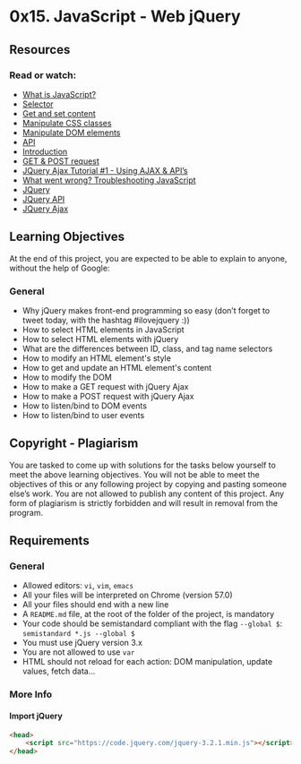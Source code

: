 # 0x15. JavaScript - Web jQuery
## Resources

### Read or watch:
- [What is JavaScript?](https://developer.mozilla.org/en-US/docs/Web/JavaScript/Guide/Introduction)
- [Selector](https://api.jquery.com/category/selectors/)
- [Get and set content](https://api.jquery.com/html/)
- [Manipulate CSS classes](https://api.jquery.com/category/manipulation/class-attribute/)
- [Manipulate DOM elements](https://api.jquery.com/category/manipulation/)
- [API](https://developer.mozilla.org/en-US/docs/Web/API)
- [Introduction](https://developer.mozilla.org/en-US/docs/Web/API/Introduction)
- [GET & POST request](https://developer.mozilla.org/en-US/docs/Web/API/XMLHttpRequest/Using_XMLHttpRequest)
- [JQuery Ajax Tutorial #1 - Using AJAX & API’s](https://www.youtube.com/watch?v=fEYx8dQr_cQ)
- [What went wrong? Troubleshooting JavaScript](https://developer.mozilla.org/en-US/docs/Learn/JavaScript/First_steps/What_went_wrong)
- [JQuery](https://jquery.com/)
- [JQuery API](https://api.jquery.com/)
- [JQuery Ajax](https://api.jquery.com/jquery.ajax/)

## Learning Objectives

At the end of this project, you are expected to be able to explain to anyone, without the help of Google:

### General
- Why jQuery makes front-end programming so easy (don’t forget to tweet today, with the hashtag #ilovejquery :))
- How to select HTML elements in JavaScript
- How to select HTML elements with jQuery
- What are the differences between ID, class, and tag name selectors
- How to modify an HTML element's style
- How to get and update an HTML element's content
- How to modify the DOM
- How to make a GET request with jQuery Ajax
- How to make a POST request with jQuery Ajax
- How to listen/bind to DOM events
- How to listen/bind to user events

## Copyright - Plagiarism

You are tasked to come up with solutions for the tasks below yourself to meet the above learning objectives. You will not be able to meet the objectives of this or any following project by copying and pasting someone else’s work. You are not allowed to publish any content of this project. Any form of plagiarism is strictly forbidden and will result in removal from the program.

## Requirements

### General
- Allowed editors: `vi`, `vim`, `emacs`
- All your files will be interpreted on Chrome (version 57.0)
- All your files should end with a new line
- A `README.md` file, at the root of the folder of the project, is mandatory
- Your code should be semistandard compliant with the flag `--global $`: `semistandard *.js --global $`
- You must use jQuery version 3.x
- You are not allowed to use `var`
- HTML should not reload for each action: DOM manipulation, update values, fetch data…

### More Info

#### Import jQuery
```html
<head>
    <script src="https://code.jquery.com/jquery-3.2.1.min.js"></script>
</head>
```
```
